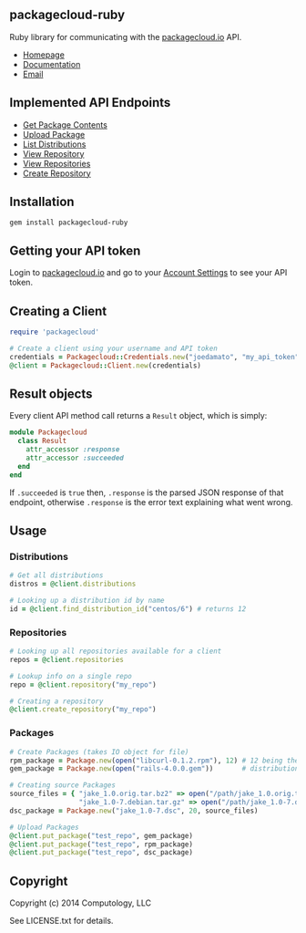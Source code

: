 ## packagecloud-ruby

Ruby library for communicating with the [packagecloud.io](https://packagecloud.io) API.

* [Homepage](https://rubygems.org/gems/packagecloud-ruby)
* [Documentation](http://rubydoc.info/gems/packagecloud-ruby/frames)
* [Email](mailto:support@packagecloud.io)


## Implemented API Endpoints

  * [Get Package Contents](https://packagecloud.io/docs/api#resource_packages_method_contents)
  * [Upload Package](https://packagecloud.io/docs/api#resource_packages_method_create)
  * [List Distributions](https://packagecloud.io/docs/api#resource_distributions_method_index)
  * [View Repository](https://packagecloud.io/docs/api#resource_repositories_method_show)
  * [View Repositories](https://packagecloud.io/docs/api#resource_repositories_method_index)
  * [Create Repository](https://packagecloud.io/docs/api#resource_repositories_method_create)

## Installation

  ```
  gem install packagecloud-ruby
  ```

## Getting your API token

Login to [packagecloud.io](https://packagecloud.io) and
go to your [Account Settings](https://packagecloud.io/api_token) to see your API token.

## Creating a Client

  ```ruby
  require 'packagecloud'

  # Create a client using your username and API token
  credentials = Packagecloud::Credentials.new("joedamato", "my_api_token")
  @client = Packagecloud::Client.new(credentials)

  ```

## Result objects

  Every client API method call returns a ```Result``` object, which is simply:

  ```ruby
  module Packagecloud
    class Result
      attr_accessor :response
      attr_accessor :succeeded
    end
  end
  ```

  If ```.succeeded``` is ```true``` then, ```.response``` is the parsed JSON response
  of that endpoint, otherwise ```.response``` is the error text explaining what went wrong.


## Usage

### Distributions

  ```ruby
  # Get all distributions
  distros = @client.distributions

  # Looking up a distribution id by name
  id = @client.find_distribution_id("centos/6") # returns 12
  ```

### Repositories

  ```ruby
  # Looking up all repositories available for a client
  repos = @client.repositories

  # Lookup info on a single repo
  repo = @client.repository("my_repo")

  # Creating a repository
  @client.create_repository("my_repo")

  ```

### Packages

  ```ruby
  # Create Packages (takes IO object for file)
  rpm_package = Package.new(open("libcurl-0.1.2.rpm"), 12) # 12 being the distribution id for centos/6, for example
  gem_package = Package.new(open("rails-4.0.0.gem"))       # distribution id's not required for gems

  # Creating source Packages
  source_files = { "jake_1.0.orig.tar.bz2" => open("/path/jake_1.0.orig.tar.bz2"),
                   "jake_1.0-7.debian.tar.gz" => open("/path/jake_1.0-7.debian.tar.gz") }
  dsc_package = Package.new("jake_1.0-7.dsc", 20, source_files)

  # Upload Packages
  @client.put_package("test_repo", gem_package)
  @client.put_package("test_repo", rpm_package)
  @client.put_package("test_repo", dsc_package)
  ```

## Copyright

Copyright (c) 2014 Computology, LLC

See LICENSE.txt for details.
